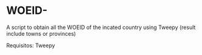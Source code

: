 # WOEID-
A script to obtain all the WOEID of the incated country using Tweepy (result include towns or provinces)

Requisitos: Tweepy
